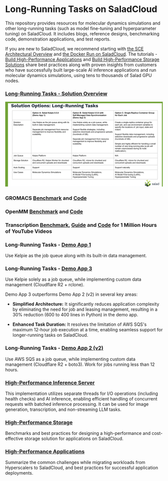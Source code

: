 # Long-Running Tasks on SaladCloud

This repository provides resources for molecular dynamics simulations and other long-running tasks (such as model fine-tuning and hyperparameter tuning) on SaladCloud. 
It includes blogs, reference designs, benchmarking code, demonstration applications, and test reports.

If you are new to SaladCloud, we recommend starting with [the SCE Architectural Overview](https://docs.salad.com/products/sce/getting-started/architectual-overview) and [the Docker Run on SaladCloud](https://docs.salad.com/tutorials/docker-run). The tutorials - [Build High-Performance Applications](https://docs.salad.com/tutorials/high-performance-apps) and [Build High-Performance Storage Solutions](https://docs.salad.com/tutorials/high-performance-storage-solutions) share best practices along with proven insights from customers who have successfully built large-scale AI inference applications and run molecular dynamics simulations, using tens to thousands of Salad GPU nodes.

### [Long-Running Tasks - Solution Overview](https://docs.salad.com/guides/long-running-tasks/solution-overview) 

![Node Implementation](solution_options.png)

### GROMACS [Benchmark](https://blog.salad.com/gromacs-benchmark/) and [Code](https://github.com/SaladTechnologies/mds/tree/main/gromacs-benchmark)

### OpenMM [Benchmark](https://blog.salad.com/openmm-gpu-benchmark/) and [Code](https://github.com/SaladTechnologies/mds/tree/main/openmm-benchmark)

### Transcription [Benchmark](https://blog.salad.com/ai-batch-transcription-benchmark/), [Guide](https://docs.salad.com/guides/transcription/sce/youtube) and [Code](https://github.com/SaladTechnologies/yt-1m-hours-transcription-test/tree/main) for 1 Million Hours of YouTube Videos

### Long-Running Tasks - [Demo App 1](https://github.com/SaladTechnologies/mds/tree/main/demo-app1) 

Use Kelpie as the job queue along with its built-in data management.

### Long-Running Tasks - [Demo App 3](https://github.com/SaladTechnologies/mds/tree/main/demo-app3)

Use Kelpie solely as a job queue, while implementing custom data management (Cloudflare R2 + rclone).

Demo App 3 outperforms Demo App 2 (v2) in several key areas:
- **Simplified Architecture:** It significantly reduces application complexity by eliminating the need for job and leasing management, resulting in a 30% reduction (600 to 400 lines in Python) in the demo app.

- **Enhanced Task Duration:** It resolves the limitation of AWS SQS's maximum 12-hour job execution at a time, enabling seamless support for longer-running tasks on SaladCloud.

### Long-Running Tasks - [Demo App 2 (v2)](https://github.com/SaladTechnologies/mds/tree/main/demo-app2v2) 

Use AWS SQS as a job queue, while implementing custom data management (Cloudflare R2 + boto3).
Work for jobs running less than 12 hours.

### [High-Performance Inference Server](https://github.com/SaladTechnologies/mds/tree/main/inference-server)

This implementation utilizes separate threads for I/O operations (including health checks) and AI inference, enabling efficient handling of concurrent requests with batched inference processing.
It can be used for image generation, transcription, and non-streaming LLM tasks.

### [High-Performance Storage](https://github.com/SaladTechnologies/mds/tree/main/high-performance-storage)

Benchmarks and best practices for designing a high-performance and cost-effective storage solution for applications on SaladCloud.

### [High-Performance Applications](https://docs.salad.com/tutorials/high-performance-apps)

Summarize the common challenges while migrating workloads from Hyperscalers to SaladCloud, and best practices for successful application deployments.


